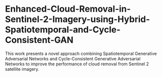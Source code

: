 # Enhanced-Cloud-Removal-in-Sentinel-2-Imagery-using-Hybrid-Spatiotemporal-and-Cycle-Consistent-GAN
This work presents a novel approach combining Spatiotemporal Generative Adversarial Networks and Cycle-Consistent Generative Adversarial Networks to improve the performance of cloud removal from Sentinel 2 satellite imagery.
